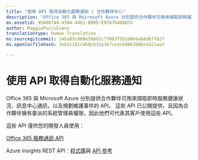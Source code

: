 ```yaml
---
title: "使用 API 取得自動化服務通知 | 合作夥伴中心"
description: "Office 365 與 Microsoft Azure 分別提供合作夥伴可用來擷取即時服務健康狀況、訊息中心通訊，以及規劃的維護事件的 API。"
ms.assetid: 950867A9-458A-4461-B9DD-E97A76404B7D
author: MaggiePucciEvans
translationtype: Human Translation
ms.sourcegitcommit: 14ba85c868e59dd1c77063f5b1b0e9ab8db7f82f
ms.openlocfilehash: 3e61c181c450cb31e167ce3cb8063886ce521aa7

---
```


# 使用 API 取得自動化服務通知


Office 365 與 Microsoft Azure 分別提供合作夥伴可用來擷取即時服務健康狀況、訊息中心通訊，以及規劃維護事件的 API。 這些 API 已公開提供，且因為合作夥伴擁有委派的系統管理員權限，因此他們可代表其客戶使用這些 API。

這些 API 僅供您的開發人員使用：

[Office 365 服務通訊 API](http://go.microsoft.com/fwlink/p/?LinkId=616899)

Azure Insights REST API：[程式碼](http://go.microsoft.com/fwlink/p/?LinkId=617299)與 [API 參考](http://go.microsoft.com/fwlink/p/?LinkId=617300)

 

 






<!--HONumber=Nov16_HO4-->


